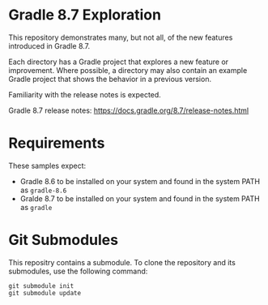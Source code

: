 # Gradle 8.7 Exploration

This repository demonstrates many, but not all, of the new features introduced in Gradle 8.7.

Each directory has a Gradle project that explores a new feature or improvement.
Where possible, a directory may also contain an example Gradle project that shows the behavior in a previous version.

Familiarity with the release notes is expected.

Gradle 8.7 release notes: https://docs.gradle.org/8.7/release-notes.html

# Requirements

These samples expect:
- Gradle 8.6 to be installed on your system and found in the system PATH as `gradle-8.6`
- Gralde 8.7 to be installed on your system and found in the system PATH as `gradle`

# Git Submodules

This repositry contains a submodule. To clone the repository and its submodules, use the following command:

```shell
git submodule init 
git submodule update
```
